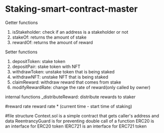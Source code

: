 # Staking-smart-contract-master
Getter functions
1. isStakeholder: check if an address is a stakeholder or not
2. stakeOf: returns the amount of stake
3. rewardOf: returns the amount of reward


Setter functions
1. depositToken: stake token
2. depositPair: stake token with NFT
3. withdrawToken: unstake token that is being staked
4. withdrawNFT: unstake NFT that is being staked
5. claimReward: withdraw reward that comes from stake
6. modifyRewardRate: change the rate of reward(only called by owner)

internal functions
_distributeReward: distribute rewards to staker

#reward rate
reward rate * (current time - start time of staking)

#file structure
Context.sol is a simple contract that gets caller's address and data
ReentrancyGuard is for preventing double call of a function
ERC20 is an interface for ERC20 token
IERC721 is an interface for ERC721 token

